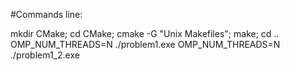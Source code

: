 #Commands line:

mkdir CMake; cd CMake; cmake -G "Unix Makefiles"; make; cd ..
OMP_NUM_THREADS=N ./problem1.exe
OMP_NUM_THREADS=N ./problem1_2.exe